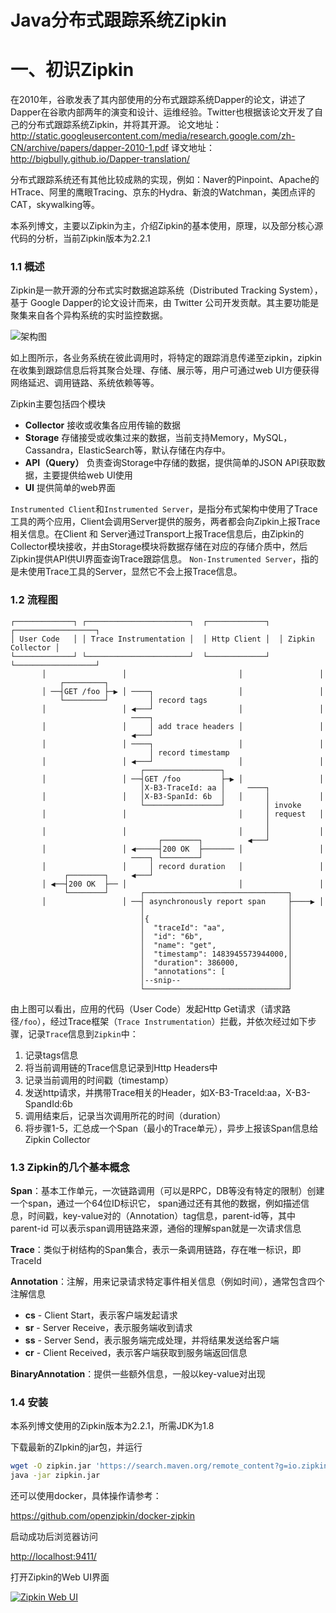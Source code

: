 # Java分布式跟踪系统Zipkin

# 一、初识Zipkin

在2010年，谷歌发表了其内部使用的分布式跟踪系统Dapper的论文，讲述了Dapper在谷歌内部两年的演变和设计、运维经验。Twitter也根据该论文开发了自己的分布式跟踪系统Zipkin，并将其开源。
论文地址：<http://static.googleusercontent.com/media/research.google.com/zh-CN/archive/papers/dapper-2010-1.pdf>
译文地址：<http://bigbully.github.io/Dapper-translation/>

分布式跟踪系统还有其他比较成熟的实现，例如：Naver的Pinpoint、Apache的HTrace、阿里的鹰眼Tracing、京东的Hydra、新浪的Watchman，美团点评的CAT，skywalking等。

本系列博文，主要以Zipkin为主，介绍Zipkin的基本使用，原理，以及部分核心源代码的分析，当前Zipkin版本为2.2.1

### 1.1 概述

Zipkin是一款开源的分布式实时数据追踪系统（Distributed Tracking System），基于 Google Dapper的论文设计而来，由 Twitter 公司开发贡献。其主要功能是聚集来自各个异构系统的实时监控数据。

![架构图](http://static.blog.mozhu.org/images/zipkin/architecture-1.png)

如上图所示，各业务系统在彼此调用时，将特定的跟踪消息传递至zipkin，zipkin在收集到跟踪信息后将其聚合处理、存储、展示等，用户可通过web UI方便获得网络延迟、调用链路、系统依赖等等。

Zipkin主要包括四个模块

- **Collector** 接收或收集各应用传输的数据
- **Storage** 存储接受或收集过来的数据，当前支持Memory，MySQL，Cassandra，ElasticSearch等，默认存储在内存中。
- **API（Query）** 负责查询Storage中存储的数据，提供简单的JSON API获取数据，主要提供给web UI使用
- **UI** 提供简单的web界面

`Instrumented Client`和`Instrumented Server`，是指分布式架构中使用了Trace工具的两个应用，Client会调用Server提供的服务，两者都会向Zipkin上报Trace相关信息。在Client 和 Server通过Transport上报Trace信息后，由Zipkin的Collector模块接收，并由Storage模块将数据存储在对应的存储介质中，然后Zipkin提供API供UI界面查询Trace跟踪信息。
`Non-Instrumented Server`，指的是未使用Trace工具的Server，显然它不会上报Trace信息。

### 1.2 流程图

```
┌─────────────┐ ┌───────────────────────┐  ┌─────────────┐  ┌──────────────────┐
│ User Code   │ │ Trace Instrumentation │  │ Http Client │  │ Zipkin Collector │
└─────────────┘ └───────────────────────┘  └─────────────┘  └──────────────────┘
       │                 │                         │                 │
           ┌─────────┐
       │ ──┤GET /foo ├─▶ │ ────┐                   │                 │
           └─────────┘         │ record tags
       │                 │ ◀───┘                   │                 │
                           ────┐
       │                 │     │ add trace headers │                 │
                           ◀───┘
       │                 │ ────┐                   │                 │
                               │ record timestamp
       │                 │ ◀───┘                   │                 │
                             ┌─────────────────┐
       │                 │ ──┤GET /foo         ├─▶ │                 │
                             │X-B3-TraceId: aa │     ────┐
       │                 │   │X-B3-SpanId: 6b  │   │     │           │
                             └─────────────────┘         │ invoke
       │                 │                         │     │ request   │
                                                         │
       │                 │                         │     │           │
                                 ┌────────┐          ◀───┘
       │                 │ ◀─────┤200 OK  ├─────── │                 │
                           ────┐ └────────┘
       │                 │     │ record duration   │                 │
            ┌────────┐     ◀───┘
       │ ◀──┤200 OK  ├── │                         │                 │
            └────────┘       ┌────────────────────────────────┐
       │                 │ ──┤ asynchronously report span     ├────▶ │
                             │                                │
                             │{                               │
                             │  "traceId": "aa",              │
                             │  "id": "6b",                   │
                             │  "name": "get",                │
                             │  "timestamp": 1483945573944000,│
                             │  "duration": 386000,           │
                             │  "annotations": [              │
                             │--snip--                        │
                             └────────────────────────────────┘
```

由上图可以看出，应用的代码（User Code）发起Http Get请求（请求路径`/foo`），经过Trace框架（`Trace Instrumentation`）拦截，并依次经过如下步骤，记录`Trace`信息到`Zipkin`中：

1. 记录tags信息
2. 将当前调用链的Trace信息记录到Http Headers中
3. 记录当前调用的时间戳（timestamp）
4. 发送http请求，并携带Trace相关的Header，如X-B3-TraceId:aa，X-B3-SpandId:6b
5. 调用结束后，记录当次调用所花的时间（duration）
6. 将步骤1-5，汇总成一个Span（最小的Trace单元），异步上报该Span信息给Zipkin Collector

### 1.3 Zipkin的几个基本概念

**Span**：基本工作单元，一次链路调用（可以是RPC，DB等没有特定的限制）创建一个span，通过一个64位ID标识它， span通过还有其他的数据，例如描述信息，时间戳，key-value对的（Annotation）tag信息，parent-id等，其中parent-id 可以表示span调用链路来源，通俗的理解span就是一次请求信息

**Trace**：类似于树结构的Span集合，表示一条调用链路，存在唯一标识，即TraceId

**Annotation**：注解，用来记录请求特定事件相关信息（例如时间），通常包含四个注解信息

- **cs** - Client Start，表示客户端发起请求
- **sr** - Server Receive，表示服务端收到请求
- **ss** - Server Send，表示服务端完成处理，并将结果发送给客户端
- **cr** - Client Received，表示客户端获取到服务端返回信息

**BinaryAnnotation**：提供一些额外信息，一般以key-value对出现

### 1.4 安装

本系列博文使用的Zipkin版本为2.2.1，所需JDK为1.8

下载最新的ZIpkin的jar包，并运行

```bash
wget -O zipkin.jar 'https://search.maven.org/remote_content?g=io.zipkin.java&a=zipkin-server&v=LATEST&c=exec'
java -jar zipkin.jar
```

还可以使用docker，具体操作请参考：

<https://github.com/openzipkin/docker-zipkin>

启动成功后浏览器访问

<http://localhost:9411/>

打开Zipkin的Web UI界面

[![Zipkin Web UI](http://static.blog.mozhu.org/images/zipkin/1_1.png)](http://static.blog.mozhu.org/images/zipkin/1_1.png)

